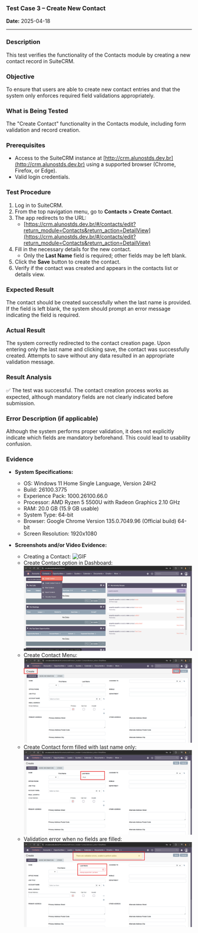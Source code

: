 ### **Test Case 3 – Create New Contact**

**Date:** 2025-04-18

---

### Description

This test verifies the functionality of the Contacts module by creating a new contact record in SuiteCRM.

### Objective

To ensure that users are able to create new contact entries and that the system only enforces required field validations appropriately.

### What is Being Tested

The "Create Contact" functionality in the Contacts module, including form validation and record creation.

### Prerequisites

- Access to the SuiteCRM instance at [http://crm.alunostds.dev.br](http://crm.alunostds.dev.br) using a supported browser (Chrome, Firefox, or Edge).
- Valid login credentials.

### Test Procedure

1. Log in to SuiteCRM.
2. From the top navigation menu, go to **Contacts > Create Contact**.
3. The app redirects to the URL:
   - [https://crm.alunostds.dev.br/#/contacts/edit?return_module=Contacts&return_action=DetailView](https://crm.alunostds.dev.br/#/contacts/edit?return_module=Contacts&return_action=DetailView)
4. Fill in the necessary details for the new contact.
   - Only the **Last Name** field is required; other fields may be left blank.
5. Click the **Save** button to create the contact.
6. Verify if the contact was created and appears in the contacts list or details view.

### Expected Result

The contact should be created successfully when the last name is provided. If the field is left blank, the system should prompt an error message indicating the field is required.

### Actual Result

The system correctly redirected to the contact creation page. Upon entering only the last name and clicking save, the contact was successfully created. Attempts to save without any data resulted in an appropriate validation message.

### Result Analysis

✅ The test was successful. The contact creation process works as expected, although mandatory fields are not clearly indicated before submission.

### Error Description (if applicable)

Although the system performs proper validation, it does not explicitly indicate which fields are mandatory beforehand. This could lead to usability confusion.

### Evidence

- **System Specifications:**
  - OS: Windows 11 Home Single Language, Version 24H2
  - Build: 26100.3775
  - Experience Pack: 1000.26100.66.0
  - Processor: AMD Ryzen 5 5500U with Radeon Graphics 2.10 GHz
  - RAM: 20.0 GB (15.9 GB usable)
  - System Type: 64-bit
  - Browser: Google Chrome Version 135.0.7049.96 (Official build) 64-bit
  - Screen Resolution: 1920x1080

- **Screenshots and/or Video Evidence:**
  - Creating a Contact: 
   ![GIF](https://github.com/user-attachments/assets/c42468e7-d4d9-4a58-9f12-55e3f9a049c1)
  - Create Contact option in Dashboard: 
   ![Create Contact option in dashboard](../evidence/test03-createcontactdashboard.png)
  - Create Contact Menu:
   ![Create Contact Menu](../evidence/test03-createcontactmenu.png)
  - Create Contact form filled with last name only:
   ![Create Contact form filled with last name only](../evidence/test03-onlylastname.png)
  - Validation error when no fields are filled:
   ![Validation error when no fields are filled](../evidence/test03-erronofields.png)